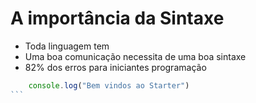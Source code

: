 # A importância da Sintaxe

* Toda linguagem tem
* Uma boa comunicação necessita de uma boa sintaxe
* 82% dos erros para iniciantes programação

````js
    console.log("Bem vindos ao Starter")
```